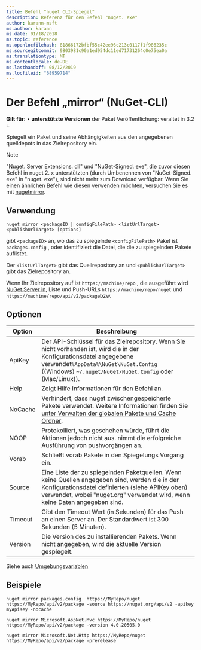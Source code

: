 ```yaml
---
title: Befehl "nuget CLI-Spiegel"
description: Referenz für den Befehl "nuget. exe"
author: karann-msft
ms.author: karann
ms.date: 01/18/2018
ms.topic: reference
ms.openlocfilehash: 81866172bfbf55c42ee96c213c0117f1f986235c
ms.sourcegitcommit: 9803981c90a1ed954dc11ed71731264c0e75ea0a
ms.translationtype: MT
ms.contentlocale: de-DE
ms.lasthandoff: 08/12/2019
ms.locfileid: "68959714"
---
```

# <a name="mirror-command-nuget-cli"></a>Der Befehl „mirror“ (NuGet-CLI)

**Gilt für:** &bullet; **unterstützte Versionen** der Paket Veröffentlichung: veraltet in 3.2 +

Spiegelt ein Paket und seine Abhängigkeiten aus den angegebenen quelldepots in das Zielrepository ein.

> [!NOTE]
> "Nuget. Server Extensions. dll" und "NuGet-Signed. exe", die zuvor diesen Befehl in nuget 2. x unterstützten (durch Umbenennen von "NuGet-Signed. exe" in "nuget. exe"), sind nicht mehr zum Download verfügbar. Wenn Sie einen ähnlichen Befehl wie diesen verwenden möchten, versuchen Sie es mit [nugetmirror](https://www.nuget.org/packages/NuGetMirror/).

## <a name="usage"></a>Verwendung

```cli
nuget mirror <packageID | configFilePath> <listUrlTarget> <publishUrlTarget> [options]
```

gibt `<packageID>` an, wo das zu spiegelnde `<configFilePath>` Paket ist `packages.config` , oder identifiziert die Datei, die die zu spiegelnden Pakete auflistet.

Der `<listUrlTarget>` gibt das Quellrepository an und `<publishUrlTarget>` gibt das Zielrepository an.

Wenn Ihr Zielrepository auf ist `https://machine/repo` , die ausgeführt wird [NuGet.Server in](../../hosting-packages/nuget-server.md), Liste und Push-URLs `https://machine/repo/nuget` und `https://machine/repo/api/v2/package`bzw.

## <a name="options"></a>Optionen

| Option | Beschreibung |
| --- | --- |
| ApiKey | Der API-Schlüssel für das Zielrepository. Wenn Sie nicht vorhanden ist, wird die in der Konfigurationsdatei angegebene verwendet`%AppData%\NuGet\NuGet.Config` ((Windows) `~/.nuget/NuGet/NuGet.Config` oder (Mac/Linux)). |
| Help | Zeigt Hilfe Informationen für den Befehl an. |
| NoCache | Verhindert, dass nuget zwischengespeicherte Pakete verwendet. Weitere Informationen finden Sie [unter Verwalten der globalen Pakete und Cache Ordner](../../consume-packages/managing-the-global-packages-and-cache-folders.md). |
| NOOP | Protokolliert, was geschehen würde, führt die Aktionen jedoch nicht aus. nimmt die erfolgreiche Ausführung von pushvorgängen an. |
| Vorab | Schließt vorab Pakete in den Spiegelungs Vorgang ein. |
| Source | Eine Liste der zu spiegelnden Paketquellen. Wenn keine Quellen angegeben sind, werden die in der Konfigurationsdatei definierten (siehe APIKey oben) verwendet, wobei "nuget.org" verwendet wird, wenn keine Daten angegeben sind. |
| Timeout | Gibt den Timeout Wert (in Sekunden) für das Push an einen Server an. Der Standardwert ist 300 Sekunden (5 Minuten). |
| Version | Die Version des zu installierenden Pakets. Wenn nicht angegeben, wird die aktuelle Version gespiegelt. |

Siehe auch [Umgebungsvariablen](cli-ref-environment-variables.md)

## <a name="examples"></a>Beispiele

```cli
nuget mirror packages.config  https://MyRepo/nuget https://MyRepo/api/v2/package -source https://nuget.org/api/v2 -apikey myApiKey -nocache

nuget mirror Microsoft.AspNet.Mvc https://MyRepo/nuget https://MyRepo/api/v2/package -version 4.0.20505.0

nuget mirror Microsoft.Net.Http https://MyRepo/nuget https://MyRepo/api/v2/package -prerelease
```
